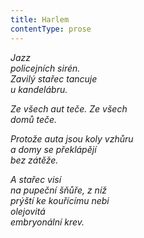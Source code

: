 ```yaml
---
title: Harlem
contentType: prose
---
```


<section>

_Jazz  
policejních sirén.  
Zavilý stařec tancuje  
u kandelábru._

</section>

<section>

_Ze všech aut teče. Ze všech  
domů teče._

</section>

<section>

_Protože auta jsou koly vzhůru  
a domy se překlápějí  
bez zátěže._

</section>

<section>

_A stařec visí  
na pupeční šňůře, z níž  
prýští ke kouřícímu nebi  
olejovitá  
embryonální krev._

</section>
